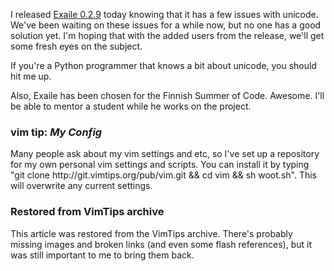 
<!-- :metadata:

title: Exaile 0.2.9 released
tags: Exaile
publishedAt: 2007-03-27T21:30:00-0700
summary:

I released <a href='http://www.exaile.org/'>Exaile 0.2.9</a> today knowing that
it has a few issues with unicode.  We've been waiting on these issues for a
while now, but no one has a good solution yet.  I'm hoping that with the added
users from the release, we'll get some fresh eyes on the subject...

-->

I released <a href='http://www.exaile.org/'>Exaile 0.2.9</a> today knowing that
it has a few issues with unicode.  We've been waiting on these issues for a
while now, but no one has a good solution yet.  I'm hoping that with the added
users from the release, we'll get some fresh eyes on the subject.

If you're a Python programmer that knows a bit about unicode, you should hit me
up.

Also, Exaile has been chosen for the Finnish Summer of Code.  Awesome.  I'll be
able to mentor a student while he works on the project.

<div class="vimtip">
<h3><b>vim tip:</b> <i>My Config</i></h3>

<p>
Many people ask about my vim settings and etc, so I've set up a repository
for my own personal vim settings and scripts.  You can install it by typing
"git clone http://git.vimtips.org/pub/vim.git && cd vim && sh woot.sh".
This will overwrite any current settings.
</p>
</div>

<div class="restored-from-archive">
  <h3>Restored from VimTips archive</h3>
  <p>
  This article was restored from the VimTips archive. There's probably
  missing images and broken links (and even some flash references), but it
  was still important to me to bring them back.
  </p>
</div>
